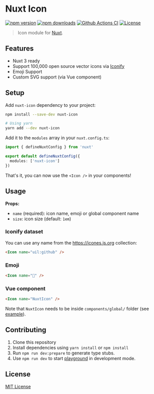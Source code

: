 <!-- [![@nuxtjs/strapi](./docs/public/cover.jpg)](https://strapi.nuxtjs.org) -->

# Nuxt Icon

[![npm version][npm-version-src]][npm-version-href]
[![npm downloads][npm-downloads-src]][npm-downloads-href]
[![Github Actions CI][github-actions-ci-src]][github-actions-ci-href]
[![License][license-src]][license-href]

> Icon module for [Nuxt](https://v3.nuxtjs.org).

## Features

- Nuxt 3 ready
- Support 100,000 open source vector icons via [Iconify](https://iconify.design)
- Emoji Support
- Custom SVG support (via Vue component)

## Setup

Add `nuxt-icon` dependency to your project:

```bash
npm install --save-dev nuxt-icon

# Using yarn
yarn add --dev nuxt-icon
```

Add it to the `modules` array in your `nuxt.config.ts`:

```ts
import { defineNuxtConfig } from 'nuxt'

export default defineNuxtConfig({
  modules: ['nuxt-icon']
})
```

That's it, you can now use the `<Icon />` in your components!

## Usage

**Props:**
- `name` (required): icon name, emoji or global component name
- `size`: icon size (default: `1em`)

### Iconify dataset

You can use any name from the https://icones.js.org collection:

```html
<Icon name="uil:github" />
```

### Emoji

```html
<Icon name="🚀" />
```

### Vue component

```html
<Icon name="NuxtIcon" />
```

Note that `NuxtIcon` needs to be inside `components/global/` folder (see [example](./playground/components/global/NuxtIcon.vue)).

## Contributing

1. Clone this repository
2. Install dependencies using `yarn install` or `npm install`
3. Run `npm run dev:prepare` to generate type stubs.
4. Use `npm run dev` to start [playground](./playground) in development mode.

## License

[MIT License](./LICENSE)

<!-- Badges -->
[npm-version-src]: https://img.shields.io/npm/v/nuxt-icon/latest.svg
[npm-version-href]: https://npmjs.com/package/nuxt-icon

[npm-downloads-src]: https://img.shields.io/npm/dt/nuxt-icon.svg
[npm-downloads-href]: https://npmjs.com/package/nuxt-icon

[github-actions-ci-src]: https://github.com/Atinux/nuxt-icon/workflows/ci/badge.svg
[github-actions-ci-href]: https://github.com/AtinuxZ/nuxt-icon/actions?query=workflow%3Aci

[license-src]: https://img.shields.io/npm/l/nuxt-icon.svg
[license-href]: https://npmjs.com/package/nuxt-icon
